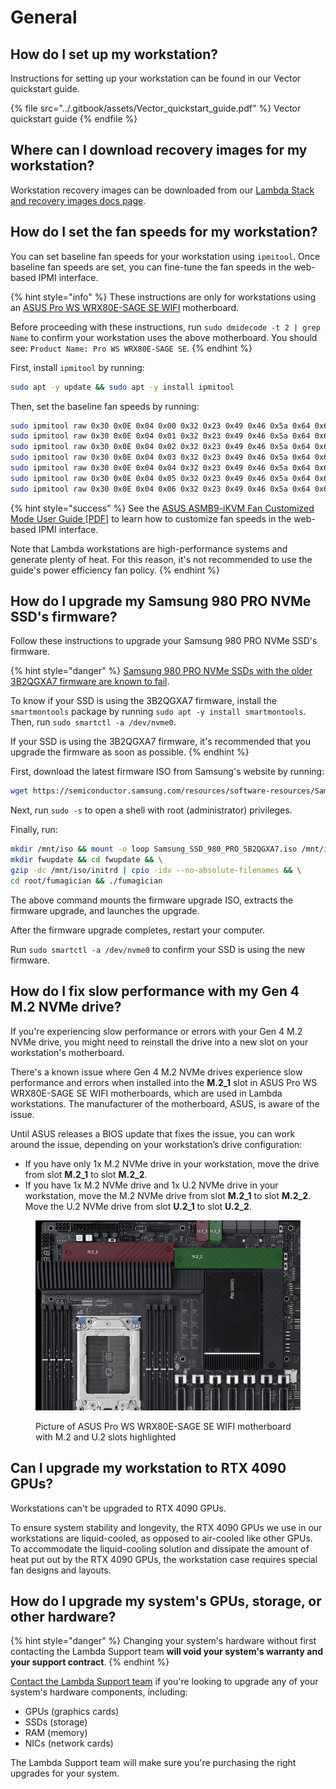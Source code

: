 # General

## How do I set up my workstation?

Instructions for setting up your workstation can be found in our Vector quickstart guide.



{% file src="../.gitbook/assets/Vector_quickstart_guide.pdf" %}
Vector quickstart guide
{% endfile %}

## Where can I download recovery images for my workstation?

Workstation recovery images can be downloaded from our [Lambda Stack and recovery images docs page](../software/lambda-stack-and-recovery-images.md#workstations).

## How do I set the fan speeds for my workstation?

You can set baseline fan speeds for your workstation using `ipmitool`. Once baseline fan speeds are set, you can fine-tune the fan speeds in the web-based IPMI interface.

{% hint style="info" %}
These instructions are only for workstations using an [ASUS Pro WS WRX80E-SAGE SE WIFI](https://www.asus.com/motherboards-components/motherboards/workstation/pro-ws-wrx80e-sage-se-wifi/) motherboard.

Before proceeding with these instructions, run `sudo dmidecode -t 2 | grep Name` to confirm your workstation uses the above motherboard. You should see: `Product Name: Pro WS WRX80E-SAGE SE`.
{% endhint %}

First, install `ipmitool` by running:

```bash
sudo apt -y update && sudo apt -y install ipmitool
```

Then, set the baseline fan speeds by running:

```bash
sudo ipmitool raw 0x30 0x0E 0x04 0x00 0x32 0x23 0x49 0x46 0x5a 0x64 0x61 0x64 0x61 0x64 && \
sudo ipmitool raw 0x30 0x0E 0x04 0x01 0x32 0x23 0x49 0x46 0x5a 0x64 0x61 0x64 0x61 0x64 && \
sudo ipmitool raw 0x30 0x0E 0x04 0x02 0x32 0x23 0x49 0x46 0x5a 0x64 0x61 0x64 0x61 0x64 && \
sudo ipmitool raw 0x30 0x0E 0x04 0x03 0x32 0x23 0x49 0x46 0x5a 0x64 0x61 0x64 0x61 0x64 && \
sudo ipmitool raw 0x30 0x0E 0x04 0x04 0x32 0x23 0x49 0x46 0x5a 0x64 0x61 0x64 0x61 0x64 && \
sudo ipmitool raw 0x30 0x0E 0x04 0x05 0x32 0x23 0x49 0x46 0x5a 0x64 0x61 0x64 0x61 0x64 && \
sudo ipmitool raw 0x30 0x0E 0x04 0x06 0x32 0x23 0x49 0x46 0x5a 0x64 0x61 0x64 0x61 0x64
```

{% hint style="success" %}
See the [ASUS ASMB9-iKVM Fan Customized Mode User Guide \[PDF\]](https://docs.lambdalabs.com/workstations/fan-speeds-wrx80e-sage/ASMB9-iKVM\_Fan\_Customized\_Mode\_User\_Guide\_v0.71\_20191112.pdf) to learn how to customize fan speeds in the web-based IPMI interface.

Note that Lambda workstations are high-performance systems and generate plenty of heat. For this reason, it's not recommended to use the guide's power efficiency fan policy.
{% endhint %}

## How do I upgrade my Samsung 980 PRO NVMe SSD's firmware?

Follow these instructions to upgrade your Samsung 980 PRO NVMe SSD's firmware.

{% hint style="danger" %}
[Samsung 980 PRO NVMe SSDs with the older 3B2QGXA7 firmware are known to fail](https://www.pugetsystems.com/support/guides/critical-samsung-ssd-firmware-update/).

To know if your SSD is using the 3B2QGXA7 firmware, install the `smartmontools` package by running `sudo apt -y install smartmontools`. Then, run `sudo smartctl -a /dev/nvme0`.

If your SSD is using the 3B2QGXA7 firmware, it's recommended that you upgrade the firmware as soon as possible.
{% endhint %}

First, download the latest firmware ISO from Samsung's website by running:

```bash
wget https://semiconductor.samsung.com/resources/software-resources/Samsung_SSD_980_PRO_5B2QGXA7.iso
```

Next, run `sudo -s` to open a shell with root (administrator) privileges.

Finally, run:

```bash
mkdir /mnt/iso && mount -o loop Samsung_SSD_980_PRO_5B2QGXA7.iso /mnt/iso && \
mkdir fwupdate && cd fwupdate && \
gzip -dc /mnt/iso/initrd | cpio -idv --no-absolute-filenames && \
cd root/fumagician && ./fumagician
```

The above command mounts the firmware upgrade ISO, extracts the firmware upgrade, and launches the upgrade.

After the firmware upgrade completes, restart your computer.

Run `sudo smartctl -a /dev/nvme0` to confirm your SSD is using the new firmware.

## How do I fix slow performance with my Gen 4 M.2 NVMe drive?

If you're experiencing slow performance or errors with your Gen 4 M.2 NVMe drive, you might need to reinstall the drive into a new slot on your workstation's motherboard.

There's a known issue where Gen 4 M.2 NVMe drives experience slow performance and errors when installed into the **M.2\_1** slot in ASUS Pro WS WRX80E-SAGE SE WIFI motherboards, which are used in Lambda workstations. The manufacturer of the motherboard, ASUS, is aware of the issue.

Until ASUS releases a BIOS update that fixes the issue, you can work around the issue, depending on your workstation’s drive configuration:

* If you have only 1x M.2 NVMe drive in your workstation, move the drive from slot **M.2\_1** to slot **M.2\_2**.
* If you have 1x M.2 NVMe drive and 1x U.2 NVMe drive in your workstation, move the M.2 NVMe drive from slot **M.2\_1** to slot **M.2\_2**. Move the U.2 NVMe drive from slot **U.2\_1** to slot **U.2\_2**.

<figure><img src="../.gitbook/assets/ASUS-WRX80E-motherboard-M.2-U.2-moves_hu8d4fb959441323fe8b91355514af976b_2190312_800x0_resize_catmullrom_3.png" alt=""><figcaption><p>Picture of ASUS Pro WS WRX80E-SAGE SE WIFI motherboard with M.2 and U.2 slots highlighted</p></figcaption></figure>

## Can I upgrade my workstation to RTX 4090 GPUs?

Workstations can't be upgraded to RTX 4090 GPUs.

To ensure system stability and longevity, the RTX 4090 GPUs we use in our workstations are liquid-cooled, as opposed to air-cooled like other GPUs. To accommodate the liquid-cooling solution and dissipate the amount of heat put out by the RTX 4090 GPUs, the workstation case requires special fan designs and layouts.

## How do I upgrade my system's GPUs, storage, or other hardware?[ ](https://docs.lambdalabs.com/workstations/upgrade-hardware/#zd-article-title)

{% hint style="danger" %}
Changing your system's hardware without first contacting the Lambda Support team **will void your system's warranty and your support contract**.
{% endhint %}

[Contact the Lambda Support team](https://lambdalabs.com/support) if you're looking to upgrade any of your system's hardware components, including:

* GPUs (graphics cards)
* SSDs (storage)
* RAM (memory)
* NICs (network cards)

The Lambda Support team will make sure you're purchasing the right upgrades for your system.
